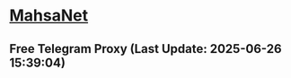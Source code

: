 
# [MahsaNet](https://t.me/mahsa_net)
## Free Telegram Proxy (Last Update: 2025-06-26 15:39:04)

    